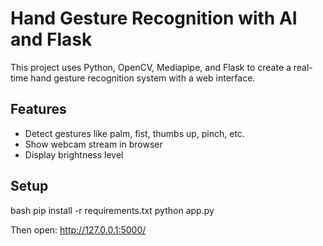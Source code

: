 
# Hand Gesture Recognition with AI and Flask

This project uses Python, OpenCV, Mediapipe, and Flask to create a real-time hand gesture recognition system with a web interface.

## Features
- Detect gestures like palm, fist, thumbs up, pinch, etc.
- Show webcam stream in browser
- Display brightness level

## Setup
bash
pip install -r requirements.txt
python app.py

Then open: http://127.0.0.1:5000/